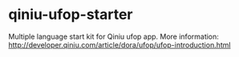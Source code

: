 # qiniu-ufop-starter
Multiple language start kit for Qiniu ufop app. More information: http://developer.qiniu.com/article/dora/ufop/ufop-introduction.html

